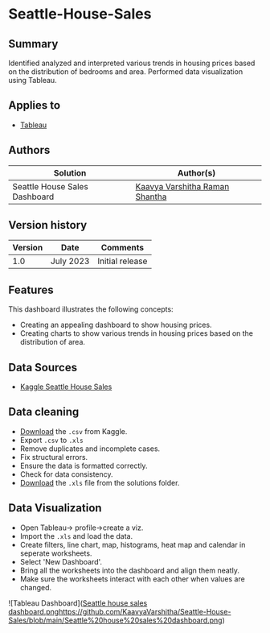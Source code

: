 # Seattle-House-Sales

## Summary

Identified analyzed and interpreted various trends in housing prices based on the distribution of bedrooms and area. Performed data visualization using Tableau. 

## Applies to

* [Tableau](https://public.tableau.com/app/discover)

## Authors

Solution|Author(s)
--------|---------
Seattle House Sales Dashboard | [Kaavya Varshitha Raman Shantha](https://github.com/KaavyaVarshitha) 
## Version history

Version|Date|Comments
-------|----|--------
1.0|July 2023|Initial release


## Features

This dashboard illustrates the following concepts:

* Creating an appealing dashboard to show housing prices.
* Creating charts to show various trends in housing prices based on the distribution of area.

## Data Sources
 
* [Kaggle Seattle House Sales](https://www.kaggle.com/datasets/sameersmahajan/seattle-house-sales-prices)

## Data cleaning

* [Download](https://www.kaggle.com/datasets/sameersmahajan/seattle-house-sales-prices) the `.csv` from Kaggle.
* Export `.csv` to `.xls`
* Remove duplicates and incomplete cases.
* Fix structural errors.
* Ensure the data is formatted correctly.
* Check for data consistency.
* [Download](https://github.com/pnp/powerapps-samples/blob/main/samples/Timesheet/solution/WeeklyTimesheet.msapp) the `.xls` file from the solutions folder.

## Data Visualization

* Open Tableau-> profile->create a viz.
* Import the `.xls` and load the data.
* Create filters, line chart, map, histograms, heat map and calendar in seperate worksheets.
* Select 'New Dashboard'.
* Bring all the worksheets into the dashboard and align them neatly.
* Make sure the worksheets interact with each other when values are changed.
  
![Tableau Dashboard]([Seattle house sales dashboard.png](https://github.com/KaavyaVarshitha/Seattle-House-Sales/blob/main/Seattle%20house%20sales%20dashboard.png)https://github.com/KaavyaVarshitha/Seattle-House-Sales/blob/main/Seattle%20house%20sales%20dashboard.png)

